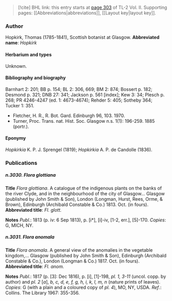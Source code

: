 > [!cite] BHL link: this entry starts at [page 303](https://www.biodiversitylibrary.org/page/33068545) of TL-2 Vol. II.
> Supporting pages: [[Abbreviations|abbreviations]], [[Layout key|layout key]].

### Author

Hopkirk, Thomas (1785-1841), Scottish botanist at Glasgow. 
**Abbreviated name**: *Hopkirk*

#### Herbarium and types

Unknown.

#### Bibliography and biography

Barnhart 2: 201; BB p. 154; BL 2: 306, 669; BM 2: 874; Bossert p. 182; Desmond p. 321; DNB 27: 341; Jackson p. 561 \[index\]; Kew 3: 34; Plesch p. 268; PR 4246-4247 (ed. 1: 4673-4674); Rehder 5: 405; Sotheby 364; Tucker 1: 351.
- Fletcher, H. R., R. Bot. Gard. Edinburgh 96, 103. 1970.
- Turner, Proc. Trans. nat. Hist. Soc. Glasgow n.s. 1(1): 196-259. 1885 (portr.).

#### Eponymy

*Hopkirkia* K. P. J. Sprengel (1819); *Hopkirkia* A. P. de Candolle (1836).

### Publications

##### n.3030. Flora glottiana

**Title**
*Flora glottiana*. A catalogue of the indigenous plants on the banks of the river Clyde, and in the neighbourhood of the city of Glasgow... Glasgow (published by John Smith & Son), London (Longman, Hurst, Rees, Orme, & Brown), Edinburgh (Archibald Constable & Co.) 1813. Oct. (in fours).
**Abbreviated title**: *Fl. glott.*

**Notes**
*Publ*.: 1813 (p. iv: 6 Sep 1813), p. \[i\*\], \[i\]-iv, \[1-2, err.\], \[5\]-170. *Copies*: G, MICH, NY.

##### n.3031. Flora anomala

**Title**
*Flora anomala*. A general view of the anomalies in the vegetable kingdom,... Glasgow (published by John Smith & Son), Edinburgh (Archibald Constable & Co.), London (Longman & Co.) 1817. Oct. (in fours).
**Abbreviated title**: *Fl. anom.*

**Notes**
*Publ*.: 1817 (p. \[3\]: Dec 1816), p. \[i\], \[1\]-198, *pl. 1, 3-11* (uncol. copp. by author) and *pl. 2* \[*a*\], *b, c, d, e, f, g, h, i, k, l, m, n* (nature prints of leaves). *Copies*: G (with a plain and a coloured copy of *pl. 4*), MO, NY, USDA.
*Ref*.: Collins. The Library 1967: 355-356.


